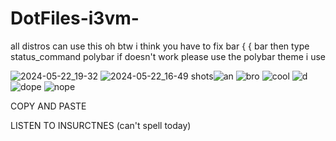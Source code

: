 # DotFiles-i3vm-
all distros can use this oh btw i think you have to fix bar {
{ bar   then type  status_command polybar if doesn't work please use the polybar theme i use

![2024-05-22_19-32](https://github.com/XAYSitckkBoy/DotFiles-i3vm-/assets/120893280/48b730a2-fb09-424f-bb3f-0aa542fc1c8e)
![2024-05-22_16-49](https://github.com/XAYSitckkBoy/DotFiles-i3vm-/assets/120893280/5442653a-9464-415d-a903-c0d4811a8e71)
shots![an](https://github.com/XAYSitckkBoy/DotFiles-i3vm-/assets/120893280/17678a34-e1e9-4f6d-b607-f0923eb73d20)
![bro](https://github.com/XAYSitckkBoy/DotFiles-i3vm-/assets/120893280/3513cb1c-a2bd-40c1-ab02-f686aea7e625)
![cool](https://github.com/XAYSitckkBoy/DotFiles-i3vm-/assets/120893280/ff543fdd-05e9-4e3a-8af5-d53a6d400f83)
![d](https://github.com/XAYSitckkBoy/DotFiles-i3vm-/assets/120893280/e9b99c7e-13ac-498a-92ac-55b1f7c10228)
![dope](https://github.com/XAYSitckkBoy/DotFiles-i3vm-/assets/120893280/9561d67a-bf91-42e6-b798-de3763829266)
![nope](https://github.com/XAYSitckkBoy/DotFiles-i3vm-/assets/120893280/34b3dde7-3af1-4ec5-85ea-4f6f33285e00)



COPY AND PASTE

LISTEN TO INSURCTNES (can't spell today)
